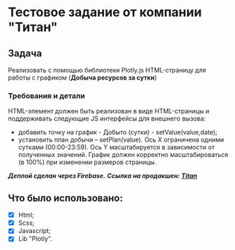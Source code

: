 # Тестовое задание от компании "Титан"

## Задача
Реализовать с помощью библиотеки Plotly.js HTML-страницу для работы с графиком (**Добыча ресурсов за сутки**)

### Требования и детали
HTML-элемент должен быть реализован в виде HTML-страницы и поддерживать следующие JS интерфейсы для внешнего вызова:
- добавить точку на график - Добыто (сутки) - setValue(value,date);
- установить план добычи – setPlan(value).
Ось X ограничена одними сутками (00:00-23:59). Ось Y масштабируется в зависимости от
полученных значений.
График должен корректно масштабироваться (в 100%) при изменении размеров страницы.

**_Деплой сделан через Firebase._**
**_Ссылка на продакшен: [Titan](https://titan-eb7a1.web.app/)_**

## Что было использовано:

- [x] Html;
- [x] Scss;
- [x] Javascript;
- [x] Lib "Plotly".
